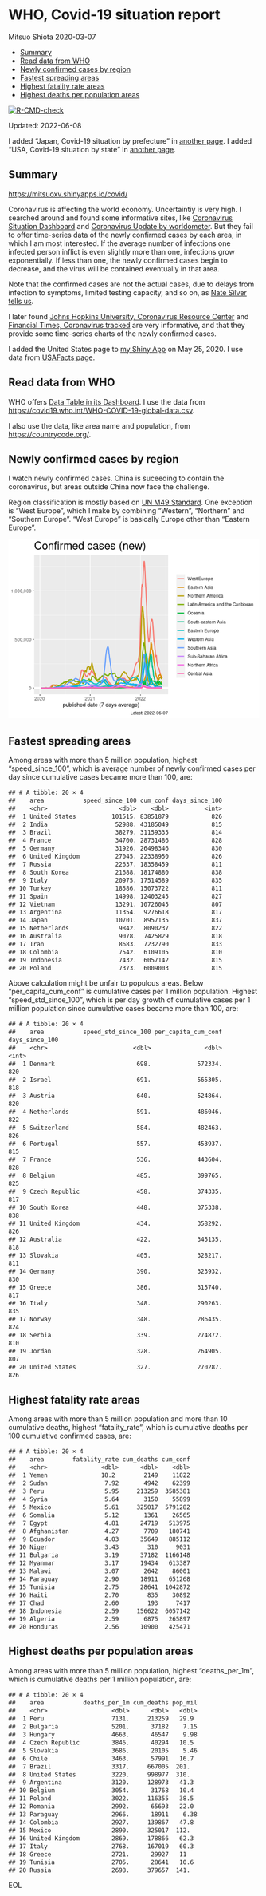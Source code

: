 WHO, Covid-19 situation report
================
Mitsuo Shiota
2020-03-07

-   [Summary](#summary)
-   [Read data from WHO](#read-data-from-who)
-   [Newly confirmed cases by region](#newly-confirmed-cases-by-region)
-   [Fastest spreading areas](#fastest-spreading-areas)
-   [Highest fatality rate areas](#highest-fatality-rate-areas)
-   [Highest deaths per population
    areas](#highest-deaths-per-population-areas)

<!-- badges: start -->

[![R-CMD-check](https://github.com/mitsuoxv/covid/workflows/R-CMD-check/badge.svg)](https://github.com/mitsuoxv/covid/actions)
<!-- badges: end -->

Updated: 2022-06-08

I added “Japan, Covid-19 situation by prefecture” in [another
page](Japan.md). I added “USA, Covid-19 situation by state” in [another
page](USA.md).

## Summary

<https://mitsuoxv.shinyapps.io/covid/>

Coronavirus is affecting the world economy. Uncertaintiy is very high. I
searched around and found some informative sites, like [Coronavirus
Situation
Dashboard](https://who.maps.arcgis.com/apps/opsdashboard/index.html#/c88e37cfc43b4ed3baf977d77e4a0667)
and [Coronavirus Update by
worldometer](https://www.worldometers.info/coronavirus/). But they fail
to offer time-series data of the newly confirmed cases by each area, in
which I am most interested. If the average number of infections one
infected person inflict is even slightly more than one, infections grow
exponentially. If less than one, the newly confirmed cases begin to
decrease, and the virus will be contained eventually in that area.

Note that the confirmed cases are not the actual cases, due to delays
from infection to symptoms, limited testing capacity, and so on, as
[Nate Silver tells
us](https://fivethirtyeight.com/features/coronavirus-case-counts-are-meaningless/).

I later found [Johns Hopkins University, Coronavirus Resource
Center](https://coronavirus.jhu.edu/) and [Financial Times, Coronavirus
tracked](https://www.ft.com/content/a26fbf7e-48f8-11ea-aeb3-955839e06441)
are very informative, and that they provide some time-series charts of
the newly confirmed cases.

I added the United States page to [my Shiny
App](https://mitsuoxv.shinyapps.io/covid/) on May 25, 2020. I use data
from [USAFacts
page](https://usafacts.org/visualizations/coronavirus-covid-19-spread-map/).

## Read data from WHO

WHO offers [Data Table in its Dashboard](https://covid19.who.int/table).
I use the data from
<https://covid19.who.int/WHO-COVID-19-global-data.csv>.

I also use the data, like area name and population, from
<https://countrycode.org/>.

## Newly confirmed cases by region

I watch newly confirmed cases. China is suceeding to contain the
coronavirus, but areas outside China now face the challenge.

Region classification is mostly based on [UN M49
Standard](https://unstats.un.org/unsd/methodology/m49/). One exception
is “West Europe”, which I make by combining “Western”, “Northern” and
“Southern Europe”. “West Europe” is basically Europe other than “Eastern
Europe”.

![](README_files/figure-gfm/chart-1.png)<!-- -->

## Fastest spreading areas

Among areas with more than 5 million population, highest
“speed_since_100”, which is average number of newly confirmed cases per
day since cumulative cases became more than 100, are:

    ## # A tibble: 20 × 4
    ##    area           speed_since_100 cum_conf days_since_100
    ##    <chr>                    <dbl>    <dbl>          <int>
    ##  1 United States          101515. 83851879            826
    ##  2 India                   52988. 43185049            815
    ##  3 Brazil                  38279. 31159335            814
    ##  4 France                  34700. 28731486            828
    ##  5 Germany                 31926. 26498346            830
    ##  6 United Kingdom          27045. 22338950            826
    ##  7 Russia                  22637. 18358459            811
    ##  8 South Korea             21688. 18174880            838
    ##  9 Italy                   20975. 17514589            835
    ## 10 Turkey                  18586. 15073722            811
    ## 11 Spain                   14998. 12403245            827
    ## 12 Vietnam                 13291. 10726045            807
    ## 13 Argentina               11354.  9276618            817
    ## 14 Japan                   10701.  8957135            837
    ## 15 Netherlands              9842.  8090237            822
    ## 16 Australia                9078.  7425829            818
    ## 17 Iran                     8683.  7232790            833
    ## 18 Colombia                 7542.  6109105            810
    ## 19 Indonesia                7432.  6057142            815
    ## 20 Poland                   7373.  6009003            815

Above calculation might be unfair to populous areas. Below
“per_capita_cum_conf” is cumulative cases per 1 million population.
Highest “speed_std_since_100”, which is per day growth of cumulative
cases per 1 million population since cumulative cases became more than
100, are:

    ## # A tibble: 20 × 4
    ##    area           speed_std_since_100 per_capita_cum_conf days_since_100
    ##    <chr>                        <dbl>               <dbl>          <int>
    ##  1 Denmark                       698.             572334.            820
    ##  2 Israel                        691.             565305.            818
    ##  3 Austria                       640.             524864.            820
    ##  4 Netherlands                   591.             486046.            822
    ##  5 Switzerland                   584.             482463.            826
    ##  6 Portugal                      557.             453937.            815
    ##  7 France                        536.             443604.            828
    ##  8 Belgium                       485.             399765.            825
    ##  9 Czech Republic                458.             374335.            817
    ## 10 South Korea                   448.             375338.            838
    ## 11 United Kingdom                434.             358292.            826
    ## 12 Australia                     422.             345135.            818
    ## 13 Slovakia                      405.             328217.            811
    ## 14 Germany                       390.             323932.            830
    ## 15 Greece                        386.             315740.            817
    ## 16 Italy                         348.             290263.            835
    ## 17 Norway                        348.             286435.            824
    ## 18 Serbia                        339.             274872.            810
    ## 19 Jordan                        328.             264905.            807
    ## 20 United States                 327.             270287.            826

## Highest fatality rate areas

Among areas with more than 5 million population and more than 10
cumulative deaths, highest “fatality_rate”, which is cumulative deaths
per 100 cumulative confirmed cases, are:

    ## # A tibble: 20 × 4
    ##    area        fatality_rate cum_deaths cum_conf
    ##    <chr>               <dbl>      <dbl>    <dbl>
    ##  1 Yemen               18.2        2149    11822
    ##  2 Sudan                7.92       4942    62399
    ##  3 Peru                 5.95     213259  3585381
    ##  4 Syria                5.64       3150    55899
    ##  5 Mexico               5.61     325017  5791282
    ##  6 Somalia              5.12       1361    26565
    ##  7 Egypt                4.81      24719   513975
    ##  8 Afghanistan          4.27       7709   180741
    ##  9 Ecuador              4.03      35649   885112
    ## 10 Niger                3.43        310     9031
    ## 11 Bulgaria             3.19      37182  1166148
    ## 12 Myanmar              3.17      19434   613387
    ## 13 Malawi               3.07       2642    86001
    ## 14 Paraguay             2.90      18911   651268
    ## 15 Tunisia              2.75      28641  1042872
    ## 16 Haiti                2.70        835    30892
    ## 17 Chad                 2.60        193     7417
    ## 18 Indonesia            2.59     156622  6057142
    ## 19 Algeria              2.59       6875   265897
    ## 20 Honduras             2.56      10900   425471

## Highest deaths per population areas

Among areas with more than 5 million population, highest
“deaths_per_1m”, which is cumulative deaths per 1 million population,
are:

    ## # A tibble: 20 × 4
    ##    area           deaths_per_1m cum_deaths pop_mil
    ##    <chr>                  <dbl>      <dbl>   <dbl>
    ##  1 Peru                   7131.     213259   29.9 
    ##  2 Bulgaria               5201.      37182    7.15
    ##  3 Hungary                4663.      46547    9.98
    ##  4 Czech Republic         3846.      40294   10.5 
    ##  5 Slovakia               3686.      20105    5.46
    ##  6 Chile                  3463.      57991   16.7 
    ##  7 Brazil                 3317.     667005  201.  
    ##  8 United States          3220.     998977  310.  
    ##  9 Argentina              3120.     128973   41.3 
    ## 10 Belgium                3054.      31768   10.4 
    ## 11 Poland                 3022.     116355   38.5 
    ## 12 Romania                2992.      65693   22.0 
    ## 13 Paraguay               2966.      18911    6.38
    ## 14 Colombia               2927.     139867   47.8 
    ## 15 Mexico                 2890.     325017  112.  
    ## 16 United Kingdom         2869.     178866   62.3 
    ## 17 Italy                  2768.     167019   60.3 
    ## 18 Greece                 2721.      29927   11   
    ## 19 Tunisia                2705.      28641   10.6 
    ## 20 Russia                 2698.     379657  141.

EOL
